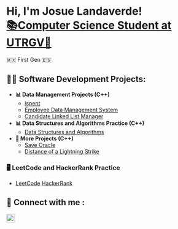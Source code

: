 <h1>Hi, I'm Josue Landaverde!<br/><a href="https://github.com/jlndvr">📚Computer Science Student at UTRGV🤠</a> <a href="https://www.linkedin.com/in/jlndvr/"></a></h1>
<a>🇲🇽 First Gen 🇪🇸</a>

<h2> 👨‍💻 Software Development Projects:</h2>

- <b>📊 Data Management Projects (C++)</b>
  - [ispent](https://github.com/jlndvr/ispent)
  - [Employee Data Management System](https://github.com/jlndvr/Candidate-Dequeue-Manager)
  - [Candidate Linked List Manager](https://github.com/jlndvr/Candidate-Linked-List-Manager)
- <b>📊 Data Structures and Algorithms Practice (C++)</b>
  - [Data Structures and Algorithms](https://github.com/jlndvr/Data-Structures-and-Algorithms-Practice-)
- <b>🔨 More Projects (C++)</b>
  - [Save Oracle](https://github.com/jlndvr/Save-Oracle)
  - [Distance of a Lightning Strike](https://github.com/jlndvr/Distance-of-a-Lightning-Strike)

<h3>🖥️ LeetCode and HackerRank Practice</h3>

  - [LeetCode](https://github.com/jlndvr/LeetCode) [HackerRank](https://github.com/jlndvr/HackerRank)
    
<h2> 🤳 Connect with me :</h2>

[<img align="left" alt="JosueLandaverde | LinkedIn" width="22px" src="https://cdn.jsdelivr.net/npm/simple-icons@v3/icons/linkedin.svg" />][linkedin]

[linkedin]: https://www.linkedin.com/in/jlndvr

<!---
jlndvr/jlndvr is a ✨ special ✨ repository because its `README.md` (this file) appears on your GitHub profile.
You can click the Preview link to take a look at your changes.
--->

